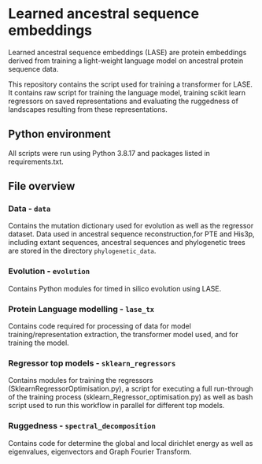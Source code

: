 # Learned ancestral sequence embeddings

Learned ancestral sequence embeddings (LASE) are protein embeddings derived from training a light-weight language model on ancestral protein sequence data.

This repository contains the script used for training a transformer for LASE. It contains raw script for training the language model, training scikit learn regressors on saved representations and evaluating the ruggedness of landscapes resulting from these representations. 

## Python environment
All scripts were run using Python 3.8.17 and packages listed in requirements.txt.

## File overview

### Data - `data`
Contains the mutation dictionary used for evolution as well as the regressor dataset. Data used in ancestral sequence reconstruction,for PTE and His3p, including extant sequences, ancestral sequences and phylogenetic trees are stored in the directory `phylogenetic_data`.

### Evolution - `evolution`
Contains Python modules for timed in silico evolution using LASE. 

### Protein Language modelling - `lase_tx`
Contains code required for processing of data for model training/representation extraction, the transformer model used, and for training the model. 

### Regressor top models - `sklearn_regressors`
Contains modules for training the regressors (SklearnRegressorOptimisation.py), a script for executing a full run-through of the training process (sklearn_Regressor_optimisation.py) as well as bash script used to run this workflow in parallel for different top models. 

### Ruggedness - `spectral_decomposition`
Contains code for determine the global and local dirichlet energy as well as eigenvalues, eigenvectors and Graph Fourier Transform.
